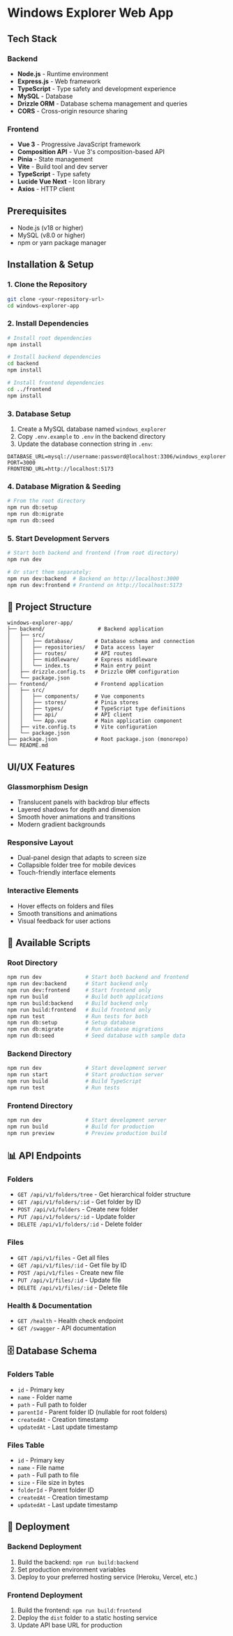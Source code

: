 # Windows Explorer Web App

## Tech Stack

### Backend
- **Node.js** - Runtime environment
- **Express.js** - Web framework
- **TypeScript** - Type safety and development experience
- **MySQL** - Database
- **Drizzle ORM** - Database schema management and queries
- **CORS** - Cross-origin resource sharing

### Frontend
- **Vue 3** - Progressive JavaScript framework
- **Composition API** - Vue 3's composition-based API
- **Pinia** - State management
- **Vite** - Build tool and dev server
- **TypeScript** - Type safety
- **Lucide Vue Next** - Icon library
- **Axios** - HTTP client

## Prerequisites

- Node.js (v18 or higher)
- MySQL (v8.0 or higher)
- npm or yarn package manager

## Installation & Setup

### 1. Clone the Repository
```bash
git clone <your-repository-url>
cd windows-explorer-app
```

### 2. Install Dependencies
```bash
# Install root dependencies
npm install

# Install backend dependencies
cd backend
npm install

# Install frontend dependencies
cd ../frontend
npm install
```

### 3. Database Setup
1. Create a MySQL database named `windows_explorer`
2. Copy `.env.example` to `.env` in the backend directory
3. Update the database connection string in `.env`:
```env
DATABASE_URL=mysql://username:password@localhost:3306/windows_explorer
PORT=3000
FRONTEND_URL=http://localhost:5173
```

### 4. Database Migration & Seeding
```bash
# From the root directory
npm run db:setup
npm run db:migrate
npm run db:seed
```

### 5. Start Development Servers
```bash
# Start both backend and frontend (from root directory)
npm run dev

# Or start them separately:
npm run dev:backend  # Backend on http://localhost:3000
npm run dev:frontend # Frontend on http://localhost:5173
```

## 📁 Project Structure

```
windows-explorer-app/
├── backend/                 # Backend application
│   ├── src/
│   │   ├── database/       # Database schema and connection
│   │   ├── repositories/   # Data access layer
│   │   ├── routes/         # API routes
│   │   ├── middleware/     # Express middleware
│   │   └── index.ts        # Main entry point
│   ├── drizzle.config.ts   # Drizzle ORM configuration
│   └── package.json
├── frontend/               # Frontend application
│   ├── src/
│   │   ├── components/     # Vue components
│   │   ├── stores/         # Pinia stores
│   │   ├── types/          # TypeScript type definitions
│   │   ├── api/            # API client
│   │   └── App.vue         # Main application component
│   ├── vite.config.ts      # Vite configuration
│   └── package.json
├── package.json            # Root package.json (monorepo)
└── README.md
```

## UI/UX Features

### Glassmorphism Design
- Translucent panels with backdrop blur effects
- Layered shadows for depth and dimension
- Smooth hover animations and transitions
- Modern gradient backgrounds

### Responsive Layout
- Dual-panel design that adapts to screen size
- Collapsible folder tree for mobile devices
- Touch-friendly interface elements

### Interactive Elements
- Hover effects on folders and files
- Smooth transitions and animations
- Visual feedback for user actions

## 🔧 Available Scripts

### Root Directory
```bash
npm run dev              # Start both backend and frontend
npm run dev:backend      # Start backend only
npm run dev:frontend     # Start frontend only
npm run build            # Build both applications
npm run build:backend    # Build backend only
npm run build:frontend   # Build frontend only
npm run test             # Run tests for both
npm run db:setup         # Setup database
npm run db:migrate       # Run database migrations
npm run db:seed          # Seed database with sample data
```

### Backend Directory
```bash
npm run dev              # Start development server
npm run start            # Start production server
npm run build            # Build TypeScript
npm run test             # Run tests
```

### Frontend Directory
```bash
npm run dev              # Start development server
npm run build            # Build for production
npm run preview          # Preview production build
```

## 📊 API Endpoints

### Folders
- `GET /api/v1/folders/tree` - Get hierarchical folder structure
- `GET /api/v1/folders/:id` - Get folder by ID
- `POST /api/v1/folders` - Create new folder
- `PUT /api/v1/folders/:id` - Update folder
- `DELETE /api/v1/folders/:id` - Delete folder

### Files
- `GET /api/v1/files` - Get all files
- `GET /api/v1/files/:id` - Get file by ID
- `POST /api/v1/files` - Create new file
- `PUT /api/v1/files/:id` - Update file
- `DELETE /api/v1/files/:id` - Delete file

### Health & Documentation
- `GET /health` - Health check endpoint
- `GET /swagger` - API documentation

## 🗄️ Database Schema

### Folders Table
- `id` - Primary key
- `name` - Folder name
- `path` - Full path to folder
- `parentId` - Parent folder ID (nullable for root folders)
- `createdAt` - Creation timestamp
- `updatedAt` - Last update timestamp

### Files Table
- `id` - Primary key
- `name` - File name
- `path` - Full path to file
- `size` - File size in bytes
- `folderId` - Parent folder ID
- `createdAt` - Creation timestamp
- `updatedAt` - Last update timestamp

## 🚀 Deployment

### Backend Deployment
1. Build the backend: `npm run build:backend`
2. Set production environment variables
3. Deploy to your preferred hosting service (Heroku, Vercel, etc.)

### Frontend Deployment
1. Build the frontend: `npm run build:frontend`
2. Deploy the `dist` folder to a static hosting service
3. Update API base URL for production



